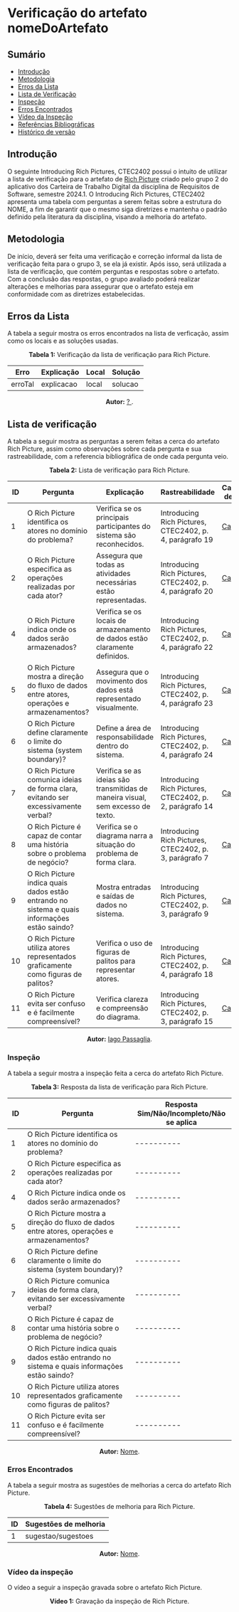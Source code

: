 # Verificação do artefato nomeDoArtefato


## Sumário
* [Introdução](#Introdução)
* [Metodologia](#Metodologia)
* [Erros da Lista](#Erros-da-Lista)
* [Lista de Verificação](#Lista-de-Verificação)
* [Inspeção](#Inspeção)
* [Erros Encontrados](#Erros-Encontrados)
* [Vídeo da Inspeção](#Vídeo-da-Inspeção)
* [Referências Bibliográficas](#Referências-Bibliográficas)
* [Histórico de versão](#Histórico-de-versão)


## Introdução

O seguinte Introducing Rich Pictures, CTEC2402 possui o intuito de utilizar a lista de verificação para o artefato de [Rich Picture]() criado pelo grupo 2 do aplicativo dos Carteira de Trabalho Digital da disciplina de Requisitos de Software, semestre 2024.1. O Introducing Rich Pictures, CTEC2402 apresenta uma tabela com perguntas a serem feitas sobre a estrutura do NOME, a fim de garantir que o mesmo siga diretrizes e mantenha o padrão definido pela literatura da disciplina, visando a melhoria do artefato.


## Metodologia

De início, deverá ser feita uma verificação e correção informal da lista de verificação feita para o grupo 3, se ela já existir. Após isso, será utilizada a lista de verificação, que contém perguntas e respostas sobre o artefato. Com a conclusão das respostas, o grupo avaliado poderá realizar alterações e melhorias para assegurar que o artefato esteja em conformidade com as diretrizes estabelecidas.

## Erros da Lista

A tabela a seguir mostra os erros encontrados na lista de verficação, assim como os locais e as soluções usadas.

<center>

<b>Tabela 1:</b> Verificação da lista de verificação para Rich Picture.

| Erro    | Explicação | Local | Solução |
| ------- | ---------- | ----- | ------- |
| erroTal | explicacao | local | solucao |

<b>Autor:</b> <a href="https://github.com/?"> ? </a>.

</center>

## Lista de verificação

A tabela a seguir mostra as perguntas a serem feitas a cerca do artefato Rich Picture, assim como observações sobre cada pergunta e sua rastreabilidade, com a referencia bibliográfica de onde cada pergunta veio.

<center>

<b>Tabela 2:</b> Lista de verificação para Rich Picture.

| ID  | Pergunta | Explicação | Rastreabilidade | Captura de tela |
| --- | -------- | ---------- | --------------- | --------------- |
| 1   | O Rich Picture identifica os atores no domínio do problema? | Verifica se os principais participantes do sistema são reconhecidos. | Introducing Rich Pictures, CTEC2402, p. 4, parágrafo 19 | [Captura](https://prnt.sc/whLZtTOQEkoE) |
| 2   | O Rich Picture especifica as operações realizadas por cada ator? | Assegura que todas as atividades necessárias estão representadas. | Introducing Rich Pictures, CTEC2402, p. 4, parágrafo 20 | [Captura](https://prnt.sc/whLZtTOQEkoE) |
| 4   | O Rich Picture indica onde os dados serão armazenados? | Verifica se os locais de armazenamento de dados estão claramente definidos. | Introducing Rich Pictures, CTEC2402, p. 4, parágrafo 22 | [Captura](https://prnt.sc/whLZtTOQEkoE) |
| 5   | O Rich Picture mostra a direção do fluxo de dados entre atores, operações e armazenamentos? | Assegura que o movimento dos dados está representado visualmente. | Introducing Rich Pictures, CTEC2402, p. 4, parágrafo 23 | [Captura](https://prnt.sc/whLZtTOQEkoE) |
| 6   | O Rich Picture define claramente o limite do sistema (system boundary)? | Define a área de responsabilidade dentro do sistema. | Introducing Rich Pictures, CTEC2402, p. 4, parágrafo 24 | [Captura](https://prnt.sc/whLZtTOQEkoE) |
| 7   | O Rich Picture comunica ideias de forma clara, evitando ser excessivamente verbal? | Verifica se as ideias são transmitidas de maneira visual, sem excesso de texto. | Introducing Rich Pictures, CTEC2402, p. 2, parágrafo 14 | [Captura](https://prnt.sc/Hl6l9e7oV4eY) |
| 8  | O Rich Picture é capaz de contar uma história sobre o problema de negócio? | Verifica se o diagrama narra a situação do problema de forma clara. | Introducing Rich Pictures, CTEC2402, p. 3, parágrafo 7 | [Captura](https://prnt.sc/Op90OmHqIvUR) |
| 9  | O Rich Picture indica quais dados estão entrando no sistema e quais informações estão saindo? | Mostra entradas e saídas de dados no sistema. | Introducing Rich Pictures, CTEC2402, p. 3, parágrafo 9 | [Captura](https://prnt.sc/MLBfhhE_Nqu6) |
| 10  | O Rich Picture utiliza atores representados graficamente como figuras de palitos? | Verifica o uso de figuras de palitos para representar atores. | Introducing Rich Pictures, CTEC2402, p. 4, parágrafo 18 | [Captura](https://prnt.sc/NkKJqG_AFXei) |
| 11  | O Rich Picture evita ser confuso e é facilmente compreensível? | Verifica clareza e compreensão do diagrama. | Introducing Rich Pictures, CTEC2402, p. 3, parágrafo 15 | [Captura](https://prnt.sc/5PAlUlDg_mPS) |


<b>Autor:</b> <a href="https://github.com/Paxxaglia">Iago Passaglia</a>.

</center>


### Inspeção

A tabela a seguir mostra a inspeção feita a cerca do artefato Rich Picture.

<center>

<b>Tabela 3:</b> Resposta da lista de verificação para Rich Picture.

| ID  | Pergunta | Resposta <br> Sim/Não/Incompleto/Não se aplica |
| --- | -------- | --------------------------------------------- |
| 1   | O Rich Picture identifica os atores no domínio do problema? | ---------- |
| 2   | O Rich Picture especifica as operações realizadas por cada ator? | ---------- |
| 4   | O Rich Picture indica onde os dados serão armazenados? | ---------- |
| 5   | O Rich Picture mostra a direção do fluxo de dados entre atores, operações e armazenamentos? | ---------- |
| 6   | O Rich Picture define claramente o limite do sistema (system boundary)? | ---------- |
| 7   | O Rich Picture comunica ideias de forma clara, evitando ser excessivamente verbal? | ---------- |
| 8   | O Rich Picture é capaz de contar uma história sobre o problema de negócio? | ---------- |
| 9   | O Rich Picture indica quais dados estão entrando no sistema e quais informações estão saindo? | ---------- |
| 10  | O Rich Picture utiliza atores representados graficamente como figuras de palitos? | ---------- |
| 11  | O Rich Picture evita ser confuso e é facilmente compreensível? | ---------- |

<b>Autor:</b> <a href="https://github.com/nome">Nome</a>.

</center>


### Erros Encontrados

A tabela a seguir mostra as sugestões de melhorias a cerca do artefato Rich Picture.

<center>

<b>Tabela 4:</b> Sugestões de melhoria para Rich Picture.

| ID |  Sugestões de melhoria | 
| -- | ---------------------- |
| 1  | sugestao/sugestoes     |

<b>Autor:</b> <a href="https://github.com/nome">Nome</a>.

</center>


### Vídeo da inspeção

O vídeo a seguir a inspeção gravada sobre o artefato Rich Picture.

<center>

<b>Vídeo 1:</b> Gravação da inspeção de Rich Picture.

<iframe width="400" height="800" src="" title="Inspeção de NOME" frameborder="0" allow="accelerometer; autoplay; clipboard-write; encrypted-media; gyroscope; picture-in-picture; web-share" referrerpolicy="strict-origin-when-cross-origin" allowfullscreen></iframe>

É possível acessar o vídeo por meio deste [link]().

<b>Autor:</b> <a href="https://github.com/nome">Nome</a>.

</center>


## Referências Bibliográficas

1. Arquivo "Introducing Rich Pictures, CTEC2402", Autor desconhecido. Disponível em: https://aprender3.unb.br/pluginfile.php/2844957/mod_resource/content/2/1_5145791542719414573.pdf


## Histórico de versão

| Versão | Alteração                                      | Responsável     | Revisor         | Data       |
| ------ | ---------------------------------------------- | --------------- | --------------- | ---------- |
| 1.0    | Criação do artefato  e da lista de verificação | Iago Passaglia  |Bruno Araújo  | 30/06/2024 |
| 1.0    | Adição dos prints de rastreabilidade  | Iago Passaglia  | Bruno Araújo  | 30/06/2024 |
